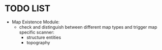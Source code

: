 # TODO LIST

* Map Existence Module:
    * check and distinguish between different map types and trigger map specific scanner:
      * structure entities
      * topography